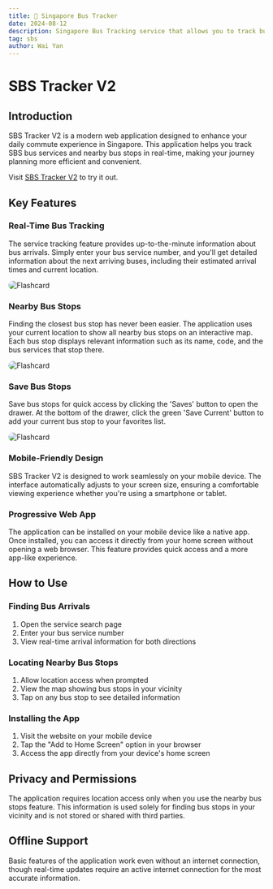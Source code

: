 ```yaml
---
title: 🚌 Singapore Bus Tracker
date: 2024-08-12
description: Singapore Bus Tracking service that allows you to track bus arrivals and nearby bus stops in real-time.
tag: sbs
author: Wai Yan
---
```


# SBS Tracker V2

## Introduction
SBS Tracker V2 is a modern web application designed to enhance your daily commute experience in Singapore. This application helps you track SBS bus services and nearby bus stops in real-time, making your journey planning more efficient and convenient.

Visit [SBS Tracker V2](https://sbsv2.vercel.app/service/search/q) to try it out.

## Key Features

### Real-Time Bus Tracking
The service tracking feature provides up-to-the-minute information about bus arrivals. Simply enter your bus service number, and you'll get detailed information about the next arriving buses, including their estimated arrival times and current location.

<img src="/images/sbs/sbs-1.png" alt="Flashcard" style="border-radius: 10px;" />

### Nearby Bus Stops
Finding the closest bus stop has never been easier. The application uses your current location to show all nearby bus stops on an interactive map. Each bus stop displays relevant information such as its name, code, and the bus services that stop there.

<img src="/images/sbs/sbs-3.png" alt="Flashcard" style="border-radius: 10px;" />

### Save Bus Stops
Save bus stops for quick access by clicking the 'Saves' button to open the drawer. At the bottom of the drawer, click the green 'Save Current' button to add your current bus stop to your favorites list.

<img src="/images/sbs/sbs-2.png" alt="Flashcard" style="border-radius: 10px;" />

### Mobile-Friendly Design
SBS Tracker V2 is designed to work seamlessly on your mobile device. The interface automatically adjusts to your screen size, ensuring a comfortable viewing experience whether you're using a smartphone or tablet.

### Progressive Web App
The application can be installed on your mobile device like a native app. Once installed, you can access it directly from your home screen without opening a web browser. This feature provides quick access and a more app-like experience.

## How to Use

### Finding Bus Arrivals
1. Open the service search page
2. Enter your bus service number
3. View real-time arrival information for both directions

### Locating Nearby Bus Stops
1. Allow location access when prompted
2. View the map showing bus stops in your vicinity
3. Tap on any bus stop to see detailed information

### Installing the App
1. Visit the website on your mobile device
2. Tap the "Add to Home Screen" option in your browser
3. Access the app directly from your device's home screen

## Privacy and Permissions
The application requires location access only when you use the nearby bus stops feature. This information is used solely for finding bus stops in your vicinity and is not stored or shared with third parties.

## Offline Support
Basic features of the application work even without an internet connection, though real-time updates require an active internet connection for the most accurate information.
